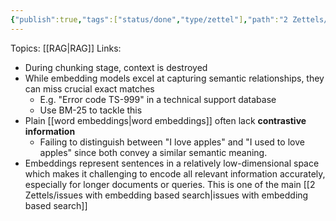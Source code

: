 ```yaml
---
{"publish":true,"tags":["status/done","type/zettel"],"path":"2 Zettels/vanilla RAG problems.md","permalink":"/2-zettels/vanilla-rag-problems/","PassFrontmatter":true}
---
```



Topics: [[RAG\|RAG]]
Links:

- During chunking stage, context is destroyed
- While embedding models excel at capturing semantic relationships, they can miss crucial exact matches
	- E.g. "Error code TS-999" in a technical support database
	- Use BM-25 to tackle this
- Plain [[word embeddings\|word embeddings]] often lack **contrastive information**
	- Failing to distinguish between "I love apples" and "I used to love apples" since both convey a similar semantic meaning.
- Embeddings represent sentences in a relatively low-dimensional space which makes it challenging to encode all relevant information accurately, especially for longer documents or queries. This is one of the main [[2 Zettels/issues with embedding based search\|issues with embedding based search]]
